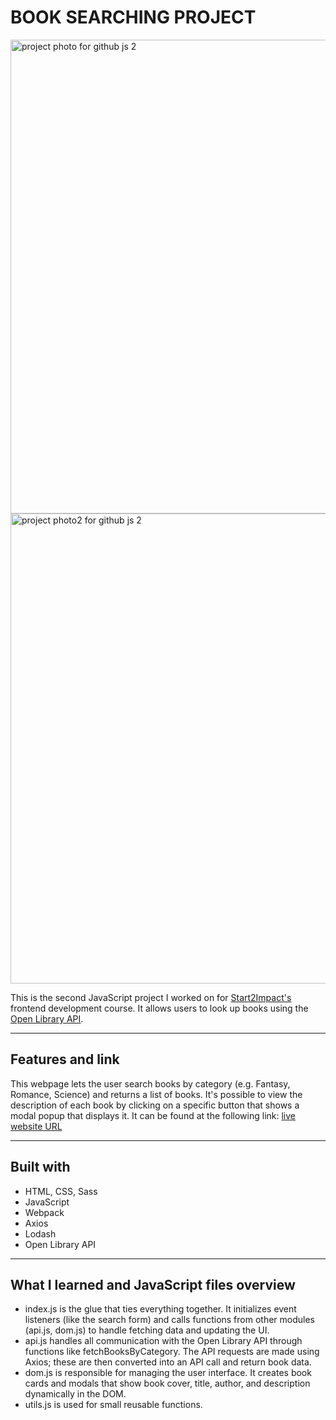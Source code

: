 # BOOK SEARCHING PROJECT

<img width="1597" height="758" alt="project photo for github js 2" src="https://github.com/user-attachments/assets/0c4feaf9-69a0-42a0-ac6c-8ac8ac9b90b6" />
<img width="1591" height="752" alt="project photo2 for github js 2" src="https://github.com/user-attachments/assets/856860fc-8ee7-47f8-a7b5-b770417616a9" />

This is the second JavaScript project I worked on for [Start2Impact's](https://www.start2impact.it/) frontend development course. It allows users to look up books
using the [Open Library API](https://openlibrary.org/developers/api).  

---


## Features and link
This webpage lets the user search books by category (e.g. Fantasy, Romance, Science) and returns a list of books. It's possible to view the description of each book by clicking on a specific button that shows
a modal popup that displays it. 
It can be found at the following link: [live website URL](https://progetto-javascript-advanced-ia.netlify.app/)

---

## Built with
- HTML, CSS, Sass
- JavaScript
- Webpack
- Axios
- Lodash 
- Open Library API

---

## What I learned and JavaScript files overview

- index.js is the glue that ties everything together. It initializes event listeners (like the search form) and calls functions from other modules (api.js, dom.js) to handle fetching data and updating the UI.
- api.js handles all communication with the Open Library API through functions like fetchBooksByCategory. The API requests are made using Axios; these are then converted into an API call and return book data.
- dom.js is responsible for managing the user interface. It creates book cards and modals that show book cover, title, author, and description dynamically in the DOM. 
- utils.js is used for small reusable functions.
